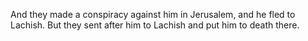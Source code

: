And they made a conspiracy against him in Jerusalem, and he fled to Lachish. But they sent after him to Lachish and put him to death there.
